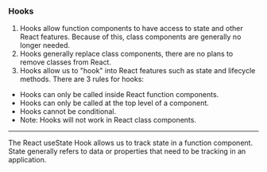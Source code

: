 <!-- @format -->

### Hooks

1. Hooks allow function components to have access to state and other React features. Because of this, class components are generally no longer needed.
2. Hooks generally replace class components, there are no plans to remove classes from React.
3. Hooks allow us to "hook" into React features such as state and lifecycle methods.
   There are 3 rules for hooks:

- Hooks can only be called inside React function components.
- Hooks can only be called at the top level of a component.
- Hooks cannot be conditional.
- Note: Hooks will not work in React class components.

---

The React useState Hook allows us to track state in a function component.
State generally refers to data or properties that need to be tracking in an application.
